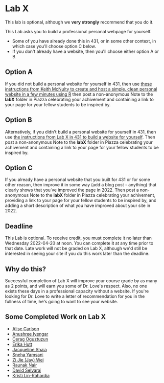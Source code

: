 # Lab X

This lab is optional, although we **very strongly** recommend that you do it. 

This Lab asks you to build a professional personal webpage for yourself. 

- Some of you have already done this in 431, or in some other context, in which case you'll choose option C below. 
- If you don't already have a website, then you'll choose either option A or B.

## Option A

If you did not build a personal website for yourself in 431, then use [these instructions from Keith McNulty to create and host a simple, clean personal website in a few minutes using R](https://towardsdatascience.com/create-and-host-your-personal-website-in-a-few-minutes-using-r-9c94e87e2942) then post a non-anonymous Note to the **labX** folder in Piazza celebrating your achivement and containing a link to your page for your fellow students to be inspired by.

## Option B

Alternatively, if you didn't build a personal website for yourself in 431, then use [the instructions from Lab X in 431 to build a website for yourself](https://github.com/THOMASELOVE/431-2021/tree/main/labs/labX). Then post a non-anonymous Note to the **labX** folder in Piazza celebrating your achivement and containing a link to your page for your fellow students to be inspired by.

## Option C

If you already have a personal website that you built for 431 or for some other reason, then improve it in some way (add a blog post - anything) that clearly shows that you've improved the page in 2022. Then post a non-anonymous Note to the **labX** folder in Piazza celebrating your achivement, providing a link to your page for your fellow students to be inspired by, and adding a short description of what you have improved about your site in 2022.

## Deadline

This Lab is optional. To receive credit, you must complete it no later than Wednesday 2022-04-20 at noon. You can complete it at any time prior to that date. Late work will not be graded on Lab X, although we'd still be interested in seeing your site if you do this work later than the deadline.

## Why do this?

Successful completion of Lab X will improve your course grade by as many as 2 points, and will earn you some of Dr. Love's respect. Also, no one exists these days in a professional capacity without a website. If you're looking for Dr. Love to write a letter of recommendation for you in the fullness of time, he's going to want to see your website.

## Some Completed Work on Lab X

- [Alise Carlson](https://carlsoak.wixsite.com/alisecarlsonmd)
- [Anushree Iyengar](https://ariyengar.github.io/ariyengar/)
- [Cerag Oguztuzun](https://ceragoguztuzun.github.io/)
- [Erika Hutt](https://erikahuttce.github.io/website/)
- [Jacqueline Shaia](https://www.jacquelensphd.com/)
- [Sneha Yamsani](https://sneha-yamsani.owlstown.net/)
- [Zi Jie (Jay) Wei](https://jayweiblog.netlify.app/)
- [Raunak Nair](https://raunaknairmd.netlify.app)
- [David Selvaraj](https://www.datadavid.org/)
- [Kristi Lin-Rahardja](https://kristilinr.netlify.app/)

